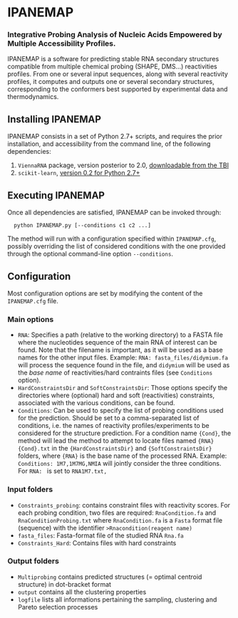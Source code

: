 # IPANEMAP
### Integrative Probing Analysis of Nucleic Acids Empowered by Multiple Accessibility Profiles.

IPANEMAP is a software for predicting stable RNA secondary structures compatible from multiple chemical probing (SHAPE, DMS...)  reactivities profiles. From one or several input sequences, along with several reactivity profiles, it computes and outputs one or several secondary structures, corresponding to the conformers best supported by experimental data and thermodynamics.

## Installing IPANEMAP

IPANEMAP consists in a set of Python 2.7+ scripts, and requires the prior installation, and accessibility from the command line, of the following dependencies:
1. `ViennaRNA` package, version posterior to 2.0, [downloadable from the TBI](https://www.tbi.univie.ac.at/RNA/#download "Download the Vienna package")
2. `scikit-learn`, [version 0.2 for Python 2.7+](https://scikit-learn.org/stable/install.html "Download scikit-learn")

## Executing IPANEMAP

Once all dependencies are satisfied, IPANEMAP can be invoked through: 

      python IPANEMAP.py [--conditions c1 c2 ...]
   
The method will run with a configuration specified within `IPANEMAP.cfg`, possibly overriding the list of considered conditions with the one provided through the optional command-line option `--conditions`.

## Configuration
Most configuration options are set by modifying the content of the `IPANEMAP.cfg` file.

### Main options
 - `RNA`: Specifies a path (relative to the working directory) to a FASTA file where the nucleotides sequence of the main RNA of interest can be found. Note that the filename is important, as it will be used as a base names for the other input files. Example: `RNA: fasta_files/didymium.fa` will process the sequence found in the file, and `didymium` will be used as the *base name* of reactivities/hard contraints files (see `Conditions` option).
 - `HardConstraintsDir` and `SoftConstraintsDir`: Those options specify the directories where (optional) hard and soft (reactivities) constraints, associated with the various conditions, can be found.
 - `Conditions`: Can be used to specify the list of probing conditions used for the prediction. Should be set to a comma-separated list of conditions, i.e. the names of reactivity profiles/experiments to be considered for the structure prediction. For a condition name `{Cond}`, the method will lead the method to  attempt to locate files named `{RNA}{Cond}.txt` in the `{HardConstraintsDir}` and `{SoftConstraintsDir}` folders, where `{RNA}` is the base name of the processed RNA.
Example: `Conditions: 1M7,1M7MG,NMIA` will jointly consider the three conditions. For `RNA: ` is set to  `RNA1M7.txt,`

 
### Input folders
 - `Constraints_probing`: contains constraint files with reactivity scores. For each probing condition, two files are required: `RnaCondition.fa` and `RnaConditionProbing.txt` where `RnaCondition.fa` is a `Fasta` format file (sequence) with the identifier `>Rnacondition(reagent name)`
 - `fasta_files`: Fasta-format file of the studied RNA `Rna.fa`
 - `Constraints_Hard`: Contains files with hard constraints

### Output folders
 - `Multiprobing` contains predicted structures (= optimal centroid structure) in dot-bracket format
 - `output` contains all the clustering properties
 - `logfile` lists all informations pertaining the sampling, clustering and Pareto selection processes

